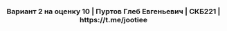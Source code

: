 <h3 align="center">Вариант 2 на оценку 10 | Пуртов Глеб Евгеньевич | СКБ221 | https://t.me/jootiee</h3>
